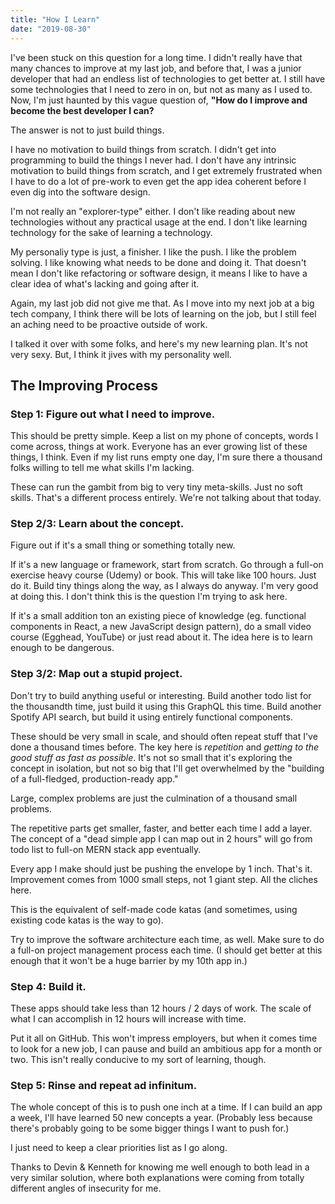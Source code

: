 ```yaml
---
title: "How I Learn"
date: "2019-08-30"
---
```


I've been stuck on this question for a long time. I didn't really have that many chances to improve at my last job, and before that, I was a junior developer that had an endless list of technologies to get better at. I still have some technologies that I need to zero in on, but not as many as I used to. Now, I'm just haunted by this vague question of, **"How do I improve and become the best developer I can?**

The answer is not to just build things.

I have no motivation to build things from scratch. I didn't get into programming to build the things I never had. I don't have any intrinsic motivation to build things from scratch, and I get extremely frustrated when I have to do a lot of pre-work to even get the app idea coherent before I even dig into the software design.

I'm not really an "explorer-type" either. I don't like reading about new technologies without any practical usage at the end. I don't like learning technology for the sake of learning a technology.

My personaliy type is just, a finisher. I like the push. I like the problem solving. I like knowing what needs to be done and doing it. That doesn't mean I don't like refactoring or software design, it means I like to have a clear idea of what's lacking and going after it.

Again, my last job did not give me that. As I move into my next job at a big tech company, I think there will be lots of learning on the job, but I still feel an aching need to be proactive outside of work.

I talked it over with some folks, and here's my new learning plan. It's not very sexy. But, I think it jives with my personality well.

## The Improving Process

### Step 1: Figure out what I need to improve.

This should be pretty simple. Keep a list on my phone of concepts, words I come across, things at work. Everyone has an ever growing list of these things, I think. Even if my list runs empty one day, I'm sure there a thousand folks willing to tell me what skills I'm lacking. 

These can run the gambit from big to very tiny meta-skills. Just no soft skills. That's a different process entirely. We're not talking about that today.

### Step 2/3: Learn about the concept.

Figure out if it's a small thing or something totally new. 

If it's a new language or framework, start from scratch. Go through a full-on exercise heavy course (Udemy) or book. This will take like 100 hours. Just do it. Build tiny things along the way, as I always do anyway. I'm very good at doing this. I don't think this is the question I'm trying to ask here.

If it's a small addition ton an existing piece of knowledge (eg. functional components in React, a new JavaScript design pattern), do a small video course (Egghead, YouTube) or just read about it. The idea here is to learn enough to be dangerous.

### Step 3/2: Map out a stupid project.

Don't try to build anything useful or interesting. Build another todo list for the thousandth time, just build it using this GraphQL this time. Build another Spotify API search, but build it using entirely functional components.

These should be very small in scale, and should often repeat stuff that I've done a thousand times before. The key here is *repetition* and *getting to the good stuff as fast as possible*. It's not so small that it's exploring the concept in isolation, but not so big that I'll get overwhelmed by the "building of a full-fledged, production-ready app."

Large, complex problems are just the culmination of a thousand small problems.

The repetitive parts get smaller, faster, and better each time I add a layer. The concept of a "dead simple app I can map out in 2 hours" will go from todo list to full-on MERN stack app eventually.

Every app I make should just be pushing the envelope by 1 inch. That's it. Improvement comes from 1000 small steps, not 1 giant step. All the cliches here.

This is the equivalent of self-made code katas (and sometimes, using existing code katas is the way to go).

Try to improve the software architecture each time, as well. Make sure to do a full-on project management process each time. (I should get better at this enough that it won't be a huge barrier by my 10th app in.)

### Step 4: Build it.

These apps should take less than 12 hours / 2 days of work. The scale of what I can accomplish in 12 hours will increase with time. 

Put it all on GitHub. This won't impress employers, but when it comes time to look for a new job, I can pause and build an ambitious app for a month or two. This isn't really conducive to my sort of learning, though.

### Step 5: Rinse and repeat ad infinitum.

The whole concept of this is to push one inch at a time. If I can build an app a week, I'll have learned 50 new concepts a year. (Probably less because there's probably going to be some bigger things I want to push for.)

I just need to keep a clear priorities list as I go along.

Thanks to Devin & Kenneth for knowing me well enough to both lead in a very similar solution, where both explanations were coming from totally different angles of insecurity for me.